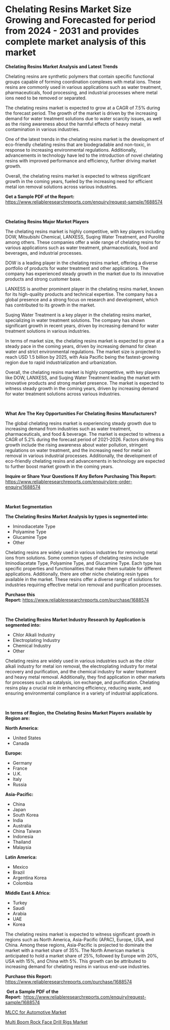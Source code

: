 <p><h1>Chelating Resins Market Size Growing and Forecasted for period from 2024 - 2031 and provides complete market analysis of this market</h1></p><p><strong>Chelating Resins Market Analysis and Latest Trends</strong></p>
<p><p>Chelating resins are synthetic polymers that contain specific functional groups capable of forming coordination complexes with metal ions. These resins are commonly used in various applications such as water treatment, pharmaceuticals, food processing, and industrial processes where metal ions need to be removed or separated.</p><p>The chelating resins market is expected to grow at a CAGR of 7.5% during the forecast period. The growth of the market is driven by the increasing demand for water treatment solutions due to water scarcity issues, as well as the rising awareness about the harmful effects of heavy metal contamination in various industries.</p><p>One of the latest trends in the chelating resins market is the development of eco-friendly chelating resins that are biodegradable and non-toxic, in response to increasing environmental regulations. Additionally, advancements in technology have led to the introduction of novel chelating resins with improved performance and efficiency, further driving market growth.</p><p>Overall, the chelating resins market is expected to witness significant growth in the coming years, fueled by the increasing need for efficient metal ion removal solutions across various industries.</p></p>
<p><strong>Get a Sample PDF of the Report:&nbsp;</strong> <a href="https://www.reliableresearchreports.com/enquiry/request-sample/1688574">https://www.reliableresearchreports.com/enquiry/request-sample/1688574</a></p>
<p>&nbsp;</p>
<p><strong>Chelating Resins Major Market Players</strong></p>
<p><p>The chelating resins market is highly competitive, with key players including DOW, Mitsubishi Chemical, LANXESS, Suqing Water Treatment, and Purolite among others. These companies offer a wide range of chelating resins for various applications such as water treatment, pharmaceuticals, food and beverages, and industrial processes.</p><p>DOW is a leading player in the chelating resins market, offering a diverse portfolio of products for water treatment and other applications. The company has experienced steady growth in the market due to its innovative products and strong customer base.</p><p>LANXESS is another prominent player in the chelating resins market, known for its high-quality products and technical expertise. The company has a global presence and a strong focus on research and development, which has contributed to its growth in the market.</p><p>Suqing Water Treatment is a key player in the chelating resins market, specializing in water treatment solutions. The company has shown significant growth in recent years, driven by increasing demand for water treatment solutions in various industries.</p><p>In terms of market size, the chelating resins market is expected to grow at a steady pace in the coming years, driven by increasing demand for clean water and strict environmental regulations. The market size is projected to reach USD 1.5 billion by 2025, with Asia Pacific being the fastest-growing region due to rapid industrialization and urbanization.</p><p>Overall, the chelating resins market is highly competitive, with key players like DOW, LANXESS, and Suqing Water Treatment leading the market with innovative products and strong market presence. The market is expected to witness steady growth in the coming years, driven by increasing demand for water treatment solutions across various industries.</p></p>
<p>&nbsp;</p>
<p><strong>What Are The Key Opportunities For Chelating Resins Manufacturers?</strong></p>
<p><p>The global chelating resins market is experiencing steady growth due to increasing demand from industries such as water treatment, pharmaceuticals, and food & beverage. The market is expected to witness a CAGR of 5.2% during the forecast period of 2021-2026. Factors driving this growth include the rising awareness about water pollution, stringent regulations on water treatment, and the increasing need for metal ion removal in various industrial processes. Additionally, the development of eco-friendly chelating resins and advancements in technology are expected to further boost market growth in the coming years.</p></p>
<p><strong>Inquire or Share Your Questions If Any Before Purchasing This Report:</strong> <a href="https://www.reliableresearchreports.com/enquiry/pre-order-enquiry/1688574">https://www.reliableresearchreports.com/enquiry/pre-order-enquiry/1688574</a></p>
<p>&nbsp;</p>
<p><strong>Market Segmentation</strong></p>
<p><strong>The Chelating Resins Market Analysis by types is segmented into:</strong></p>
<p><ul><li>Iminodiacetate Type</li><li>Polyamine Type</li><li>Glucamine Type</li><li>Other</li></ul></p>
<p><p>Chelating resins are widely used in various industries for removing metal ions from solutions. Some common types of chelating resins include Iminodiacetate Type, Polyamine Type, and Glucamine Type. Each type has specific properties and functionalities that make them suitable for different applications. Additionally, there are other niche chelating resin types available in the market. These resins offer a diverse range of solutions for industries requiring effective metal ion removal and purification processes.</p></p>
<p><strong>Purchase this Report:&nbsp;</strong><a href="https://www.reliableresearchreports.com/purchase/1688574">https://www.reliableresearchreports.com/purchase/1688574</a></p>
<p>&nbsp;</p>
<p><strong>The Chelating Resins Market Industry Research by Application is segmented into:</strong></p>
<p><ul><li>Chlor Alkali Industry</li><li>Electroplating Industry</li><li>Chemical Industry</li><li>Other</li></ul></p>
<p><p>Chelating resins are widely used in various industries such as the chlor alkali industry for metal ion removal, the electroplating industry for metal recovery and purification, and the chemical industry for water treatment and heavy metal removal. Additionally, they find application in other markets for processes such as catalysis, ion exchange, and purification. Chelating resins play a crucial role in enhancing efficiency, reducing waste, and ensuring environmental compliance in a variety of industrial applications.</p></p>
<p>&nbsp;</p>
<p><strong>In terms of Region, the Chelating Resins Market Players available by Region are:</strong></p>
<p>
    <p> <strong> North America: </strong>
        <ul>
            <li>United States</li>
            <li>Canada</li>
        </ul>
        </p> 
    <p> <strong> Europe: </strong>
        <ul>
            <li>Germany</li>
            <li>France</li>
            <li>U.K.</li>
            <li>Italy</li>
            <li>Russia</li>
        </ul>
        </p> 
    <p> <strong> Asia-Pacific: </strong>
        <ul>
            <li>China</li>
            <li>Japan</li>
            <li>South Korea</li>
            <li>India</li>
            <li>Australia</li>
            <li>China Taiwan</li>
            <li>Indonesia</li>
            <li>Thailand</li>
            <li>Malaysia</li>
        </ul>
        </p> 
    <p> <strong> Latin America: </strong>
        <ul>
            <li>Mexico</li>
            <li>Brazil</li>
            <li>Argentina Korea</li>
            <li>Colombia</li>
        </ul>
        </p> 
    <p> <strong> Middle East & Africa: </strong>
        <ul>
            <li>Turkey</li>
            <li>Saudi</li>
            <li>Arabia</li>
            <li>UAE</li>
            <li>Korea</li>
        </ul>
    </p>
    </p>
<p><p>The chelating resins market is expected to witness significant growth in regions such as North America, Asia-Pacific (APAC), Europe, USA, and China. Among these regions, Asia-Pacific is projected to dominate the market with a market share of 35%. The North American market is anticipated to hold a market share of 25%, followed by Europe with 20%, USA with 15%, and China with 5%. This growth can be attributed to increasing demand for chelating resins in various end-use industries.</p></p>
<p><strong>Purchase this Report: </strong><a href="https://www.reliableresearchreports.com/purchase/1688574">https://www.reliableresearchreports.com/purchase/1688574</a></p>
<p>&nbsp;<strong>Get a Sample PDF of the Report:&nbsp;&nbsp;</strong><a href="https://www.reliableresearchreports.com/enquiry/request-sample/1688574">https://www.reliableresearchreports.com/enquiry/request-sample/1688574</a></p>
<p><strong></strong></p>
<p><p><a href="https://github.com/mauripalmi/Market-Research-Report-List-2/blob/main/mlcc-for-automotive-market.md">MLCC for Automotive Market</a></p><p><a href="https://github.com/gulaimolin/Market-Research-Report-List-3/blob/main/multi-boom-rock-face-drill-rigs-market.md">Multi Boom Rock Face Drill Rigs Market</a></p></p>